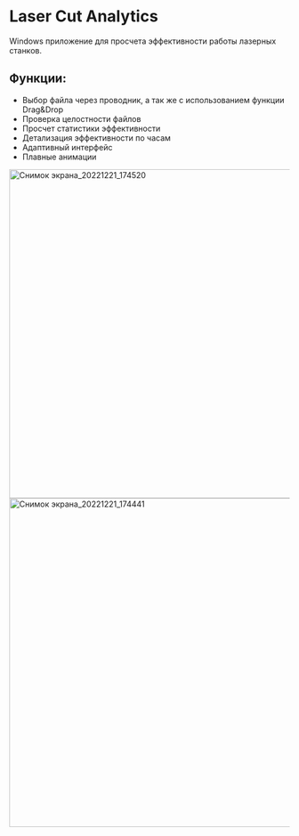 # Laser Cut Analytics

Windows приложение для просчета эффективности работы лазерных станков.

Функции:
--------
- Выбор файла через проводник, а так же с использованием функции Drag&Drop
- Проверка целостности файлов
- Просчет статистики эффективности 
- Детализация эффективности по часам 
- Адаптивный интерфейс
- Плавные анимации

<img width="591" alt="Снимок экрана_20221221_174520" src="https://user-images.githubusercontent.com/40370448/208945264-da7b3156-9531-4c8e-97a4-40ce2b796127.png">
<img width="591" alt="Снимок экрана_20221221_174441" src="https://user-images.githubusercontent.com/40370448/208945340-8bc32cf7-cc70-4b04-9fd9-e2637a07531b.png">
